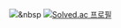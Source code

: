 <img src="https://img.shields.io/badge/Javascript-000000?style=flat-square&logo=Javascript&logoColor=white"/></a>&nbsp 
[![Solved.ac
프로필](http://mazassumnida.wtf/api/v2/generate_badge?boj={zn2309})](https://solved.ac/{zn2309})
<!--
**Jang-zn/Jang-zn** is a ✨ _special_ ✨ repository because its `README.md` (this file) appears on your GitHub profile.

Here are some ideas to get you started:

- 🔭 I’m currently working on ...
- 🌱 I’m currently learning ...
- 👯 I’m looking to collaborate on ...
- 🤔 I’m looking for help with ...
- 💬 Ask me about ...
- 📫 How to reach me: ...
- 😄 Pronouns: ...
- ⚡ Fun fact: ...
-->
